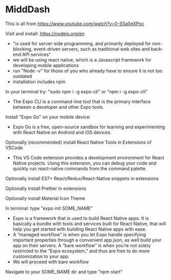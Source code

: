 # MiddDash

This is all from https://www.youtube.com/watch?v=0-S5a0eXPoc

Visit and install: https://nodejs.org/en

- "is used for server-side programming, and primarily deployed for non-blocking, event-driven servers, such as traditional web sites and back-end API services"
- we will be using react native, which is a Javascript framework for developing mobile applications
- run "Node -v" for those of you who already have to ensure it is not too outdated
- installation includes npm

In your terminal try: "sudo npm i -g expo-cli" or "npm i -g expo-cli"

- The Expo CLI is a command-line tool that is the primary interface between a developer and other Expo tools.

Install "Expo Go" on your mobile device:

- Expo Go is a free, open-source sandbox for learning and experimenting with React Native on Android and iOS devices.

Optionally (recommended) install React Native Tools in Extensions of VSCode

- This VS Code extension provides a development environment for React Native projects. Using this extension, you can debug your code and quickly run react-native commands from the command palette.

Optionally install ES7+ React/Redux/React-Native snippets in extensions

Optionally install Prettier in extensions

Optionally install Material Icon Theme

In terminal: type "expo init SOME_NAME"

- Expo is a framework that is used to build React Native apps. It is basically a bundle with tools and services built for React Native, that will help you get started with building React Native apps with ease.
- A “managed workflow” is when you let Expo handle specifying important properties through a convenient app.json, as well build your app on their servers. A “bare workflow” is when you’re not solely restricted to the “Expo ecosystem,” and thus are free to do more customization to your app.
- We will proceed with bare workflow

Navigate to your SOME_NAME dir and type "npm start"
